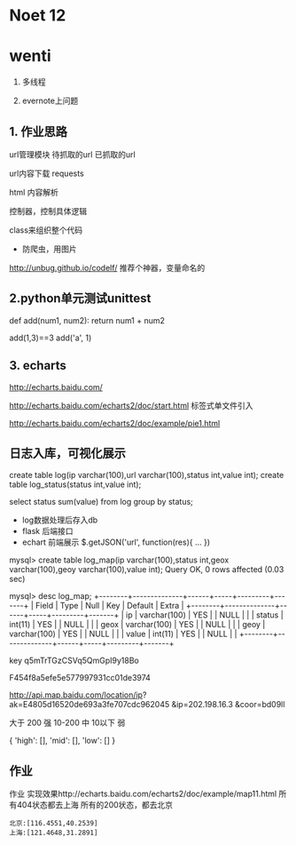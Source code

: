 # Noet 12

# wenti
1. 多线程

2. evernote上问题

## 1. 作业思路

url管理模块
    待抓取的url
    已抓取的url

url内容下载
    requests

html 内容解析

控制器，控制具体逻辑

class来组织整个代码


* 防爬虫，用图片

http://unbug.github.io/codelf/
推荐个神器，变量命名的


## 2.python单元测试unittest
def add(num1, num2):
    return num1 + num2

add(1,3)==3
add('a', 1)

## 3. echarts
http://echarts.baidu.com/

http://echarts.baidu.com/echarts2/doc/start.html
标签式单文件引入

http://echarts.baidu.com/echarts2/doc/example/pie1.html

## 日志入库，可视化展示

create table log(ip varchar(100),url varchar(100),status int,value int);
create table log_status(status int,value int);


select status sum(value) from log group by status;

* log数据处理后存入db
* flask 后端接口
* echart 前端展示   $.getJSON('url', function(res){ ... })


mysql> create table log_map(ip varchar(100),status int,geox varchar(100),geoy varchar(100),value int);
Query OK, 0 rows affected (0.03 sec)

mysql> desc log_map;
+--------+--------------+------+-----+---------+-------+
| Field  | Type         | Null | Key | Default | Extra |
+--------+--------------+------+-----+---------+-------+
| ip     | varchar(100) | YES  |     | NULL    |       |
| status | int(11)      | YES  |     | NULL    |       |
| geox   | varchar(100) | YES  |     | NULL    |       |
| geoy   | varchar(100) | YES  |     | NULL    |       |
| value  | int(11)      | YES  |     | NULL    |       |
+--------+--------------+------+-----+---------+-------+


key q5mTrTGzCSVq5QmGpI9y18Bo

F454f8a5efe5e577997931cc01de3974


http://api.map.baidu.com/location/ip?
ak=E4805d16520de693a3fe707cdc962045
&ip=202.198.16.3
&coor=bd09ll

大于 200 强
10-200 中
10以下 弱

{
    'high': [],
    'mid': [],
    'low': []
}

## 作业
作业 实现效果http://echarts.baidu.com/echarts2/doc/example/map11.html
    所有404状态都去上海
    所有的200状态，都去北京

    北京:[116.4551,40.2539]
    上海:[121.4648,31.2891]
